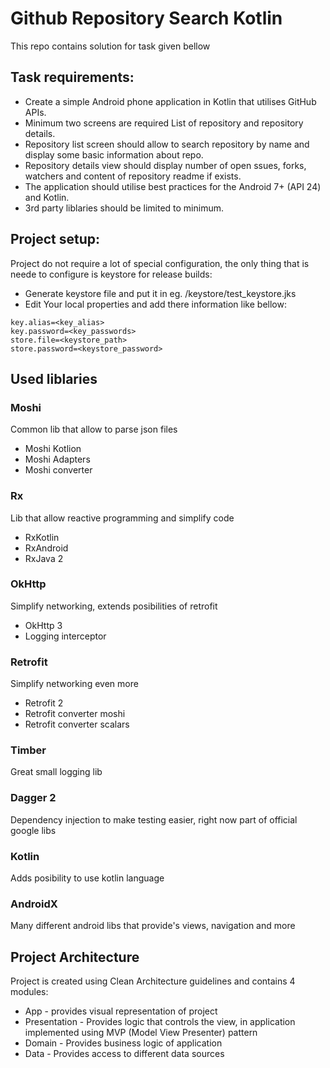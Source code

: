 # Github Repository Search Kotlin
This repo contains solution for task given bellow

## Task requirements:
 - Create a simple Android phone application in Kotlin that utilises GitHub APIs.
 - Minimum two screens are required List of repository and repository details.
 - Repository list screen should allow to search repository by name and display some basic information about repo.
 - Repository details view should display number of open ssues, forks, watchers and content of repository readme if exists.
 - The application should utilise best practices for the Android 7+ (API 24) and Kotlin.
 - 3rd party liblaries should be limited to minimum.

## Project setup:
Project do not require a lot of special configuration, the only thing that is neede to configure is keystore for release builds:
 - Generate keystore file and put it in eg. <projectfolder>/keystore/test_keystore.jks
 - Edit Your local properties and add there information like bellow:
```
key.alias=<key_alias>
key.password=<key_passwords>
store.file=<keystore_path>
store.password=<keystore_password>
```

## Used liblaries
### Moshi
Common lib that allow to parse json files
 - Moshi Kotlion
 - Moshi Adapters
 - Moshi converter
### Rx
Lib that allow reactive programming and simplify code
 - RxKotlin
 - RxAndroid
 - RxJava 2
### OkHttp
Simplify networking, extends posibilities of retrofit
 - OkHttp 3
 - Logging interceptor
### Retrofit
Simplify networking even more
 - Retrofit 2
 - Retrofit converter moshi
 - Retrofit converter scalars
### Timber
Great small logging lib
### Dagger 2
Dependency injection to make testing easier, right now part of official google libs
### Kotlin
Adds posibility to use kotlin language
### AndroidX
Many different android libs that provide's views, navigation and more

## Project Architecture
Project is created using Clean Architecture guidelines and contains 4 modules:
 - App - provides visual representation of project
 - Presentation - Provides logic that controls the view, in application implemented using MVP (Model View Presenter) pattern
 - Domain - Provides business logic of application
 - Data - Provides access to different data sources